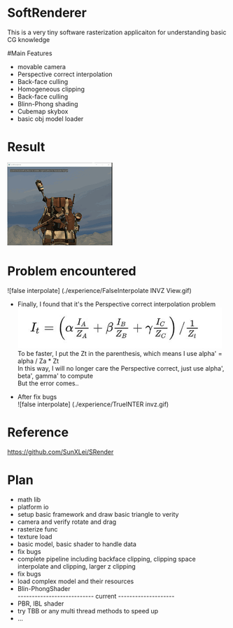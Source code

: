 # SoftRenderer
This is a very tiny software rasterization applicaiton for understanding basic CG knowledge 

 #Main Features
 - movable camera
 - Perspective correct interpolation
 - Back-face culling
 - Homogeneous clipping
 - Back-face culling
 - Blinn-Phong shading
 - Cubemap skybox
 - basic obj model loader

 # Result
![result](./experience/result.gif)

 # Problem encountered
![false interpolate] (./experience/FalseInterpolate INVZ View.gif)

 - Finally, I found that it's the Perspective correct interpolation problem\
![Interpolation](./experience/Interpolation.jpg)\
 To be faster, I put the Zt in the parenthesis, which means I use alpha' = alpha / Za * Zt \
 In this way, I will no longer care the Perspective correct, just use alpha', beta', gamma' to compute\
But the error comes..

 - After fix bugs\
![false interpolate] (./experience/TrueINTER invz.gif)

# Reference
https://github.com/SunXLei/SRender



# Plan
 - math lib
 - platform io
 - setup basic framework and draw basic triangle to verity
 - camera and verify rotate and drag
 - rasterize func
 - texture load
 - basic model, basic shader to handle data
 - fix bugs
 - complete pipeline including backface clipping, clipping space interpolate and clipping, larger z clipping    
 - fix bugs
 - load complex model and their resources
 - Blin-PhongShader \
--------------------------- current --------------------
 - PBR, IBL shader
 - try TBB or any multi thread methods to speed up
 - ...
